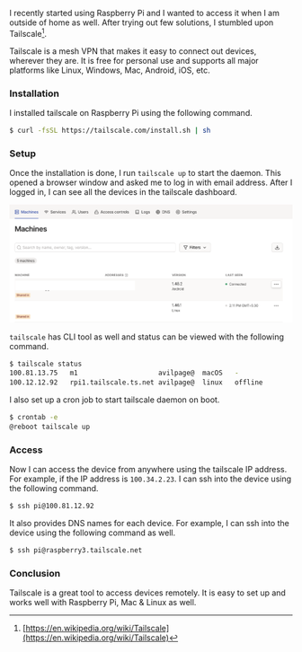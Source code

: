 <!--
.. title: tailscale: Remote SSH Access to Pi or Any Device
.. slug: tailscale-remote-ssh-raspberry-pi
.. date: 2023-09-25 07:19:54 UTC+05:30
.. tags: devops, command-line
.. category: programming
.. link:
.. description: How to set up tailscale and access raspberry pi remotely anywhere.
.. type: text
-->

I recently started using Raspberry Pi and I wanted to access it when I am outside of home as well. After trying out few solutions, I stumbled upon Tailscale[^tailscale].

Tailscale is a mesh VPN that makes it easy to connect out devices, wherever they are. It is free for personal use and supports all major platforms like Linux, Windows, Mac, Android, iOS, etc.

### Installation

I installed tailscale on Raspberry Pi using the following command.

```bash
$ curl -fsSL https://tailscale.com/install.sh | sh
```

### Setup

Once the installation is done, I run `tailscale up` to start the daemon. This opened a browser window and asked me to log in with email address. After I logged in, I can see all the devices in the tailscale dashboard.

![tailscale dashboard](/images/tailscale-pi.png)

`tailscale` has CLI tool as well and status can be viewed with the following command.

```bash
$ tailscale status
100.81.13.75   m1                    avilpage@  macOS   -
100.12.12.92   rpi1.tailscale.ts.net avilpage@  linux   offline
```

I also set up a cron job to start tailscale daemon on boot.

```bash
$ crontab -e
@reboot tailscale up
```


### Access

Now I can access the device from anywhere using the tailscale IP address. For example, if the IP address is `100.34.2.23`. I can ssh into the device using the following command.

```bash
$ ssh pi@100.81.12.92
```

It also provides DNS names for each device. For example, I can ssh into the device using the following command as well.

```bash
$ ssh pi@raspberry3.tailscale.net
```

### Conclusion

Tailscale is a great tool to access devices remotely. It is easy to set up and works well with Raspberry Pi, Mac & Linux as well.


[^tailscale]: [https://en.wikipedia.org/wiki/Tailscale](https://en.wikipedia.org/wiki/Tailscale)
